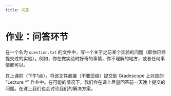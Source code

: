 ```yaml
---
title: 问答
---
```


# 作业：问答环节

在一个名为 `question.txt` 的文件中，写一个关于之前某个实验的问题（即你已经提交过的实验）。例如，你在做实验时好奇的事情，你不理解的地方，或者任何事情都可以。

在上课前（下午1点），将该文件直接（不要压缩）提交到 Gradescope 上对应的 "Lecture *" 作业中。在可能的情况下，我们会在课上尽量回答前一天晚上提交的问题。在课上我们也会讨论我们的解决方案。
